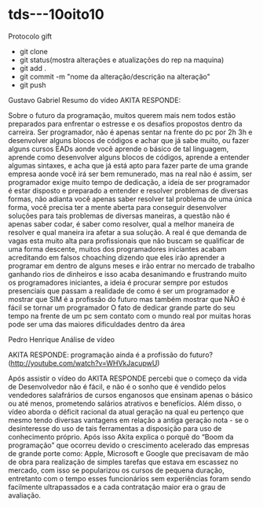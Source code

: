 # tds---10oito10

Protocolo gift

- git clone <nome da rep>
- git status(mostra alterações e atualizações do rep na maquina)
- git add . 
- git commit -m "nome da alteração/descrição na alteração"
- git push
  
Gustavo Gabriel
Resumo do vídeo AKITA RESPONDE:

Sobre o futuro da programação, muitos querem mais nem todos estão preparados para enfrentar o estresse e os desafios propostos dentro da carreira. Ser programador, não é apenas sentar na frente do pc por 2h 3h e desenvolver alguns blocos de códigos e achar que já sabe muito, ou fazer alguns cursos EADs aonde você aprende o básico de tal linguagem, aprende como desenvolver alguns blocos de códigos, aprende a entender algumas sintaxes, e acha que já está apto para fazer parte de uma grande empresa aonde você irá ser bem remunerado, mas na real não é assim, ser programador exige muito tempo de dedicação, a ideia de ser programador é estar disposto e preparado a entender e resolver problemas  de diversas formas, não adianta você apenas saber resolver tal problema de uma única forma, você precisa ter a mente aberta para conseguir desenvolver soluções para tais problemas de diversas maneiras, a questão não é apenas saber codar, é saber como resolver, qual a melhor maneira de resolver e qual maneira ira afetar a sua solução. 
	A real é que demanda de vagas esta muito alta para profissionais que não buscam se qualificar de uma forma descente, muitos dos programadores iniciantes acabam acreditando em falsos choaching dizendo que eles irão aprender a programar em dentro de alguns meses e irão entrar no mercado de trabalho ganhando rios de dinheiros e isso acaba desanimando  e frustrando muito os programadores iniciantes, a ideia é procurar sempre por estudos presenciais que passam a  realidade de como é ser um programador e mostrar que SIM é a profissão do futuro mas também mostrar que NÃO é fácil se tornar um programador
O fato de dedicar grande parte do seu tempo na frente de um pc sem contato com o mundo real por muitas horas pode ser uma das maiores dificuldades dentro da área



Pedro Henrique 
Análise de vídeo
 
AKITA RESPONDE: programação ainda é a profissão do futuro?(http://youtube.com/watch?v=WHVkJacupwU)


Após assistir o vídeo do AKITA RESPONDE percebi que o começo da vida de Desenvolvedor não é fácil, e não é o sonho que é vendido pelos vendedores salafrários de cursos enganosos que ensinam apenas o básico ou até menos, prometendo salários atrativos e benefícios.
Além disso,  o vídeo aborda o déficit racional da atual geração na qual eu pertenço que mesmo tendo diversas vantagens em relação a antiga geração nota - se o desinteresse do uso de tais ferramentas a disposição para uso de conhecimento próprio. Após isso Akita explica o porquê do “Boom da programação” que ocorreu devido o crescimento acelerado das empresas de grande porte como: Apple, Microsoft e Google que precisavam de mão de obra para realização de simples tarefas que estava em escassez no mercado, com isso se popularizou os cursos de pequena duração, entretanto com o tempo esses funcionários sem experiências foram sendo facilmente ultrapassados e a cada contratação maior era o grau de avaliação.

